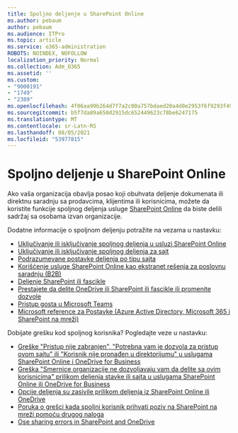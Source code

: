 ```yaml
---
title: Spoljno deljenje u SharePoint Online
ms.author: pebaum
author: pebaum
ms.audience: ITPro
ms.topic: article
ms.service: o365-administration
ROBOTS: NOINDEX, NOFOLLOW
localization_priority: Normal
ms.collection: Adm_O365
ms.assetid: ''
ms.custom:
- "9000191"
- "1749"
- "2389"
ms.openlocfilehash: 4f06aa99b264d7f7a2c00a757bdaed20a4d0e2953f6f9293f4987ae448fb17bb
ms.sourcegitcommit: b5f7da89a650d2915dc652449623c78be6247175
ms.translationtype: MT
ms.contentlocale: sr-Latn-RS
ms.lasthandoff: 08/05/2021
ms.locfileid: "53977815"
---
```

# <a name="external-sharing-in-sharepoint-online"></a>Spoljno deljenje u SharePoint Online

Ako vaša organizacija obavlja posao koji obuhvata deljenje dokumenata ili direktnu saradnju sa prodavcima, klijentima ili korisnicima, možete da koristite funkcije spoljnog deljenja usluge [SharePoint Online](https://docs.microsoft.com/sharepoint/external-sharing-overview) da biste delili sadržaj sa osobama izvan organizacije.

Dodatne informacije o spoljnom deljenju potražite na vezama u nastavku:

- [Uključivanje ili isključivanje spoljnog deljenja u usluzi SharePoint Online](https://docs.microsoft.com/sharepoint/turn-external-sharing-on-or-off)
- [Uključivanje ili isključivanje spoljnog deljenja za sajt](https://docs.microsoft.com/sharepoint/change-external-sharing-site)
- [Podrazumevane postavke deljenja po tipu sajta](https://docs.microsoft.com/Office365/Enterprise/microsoft-365-guest-settings#sharepoint-site-level)
- [Korišćenje usluge SharePoint Online kao ekstranet rešenja za poslovnu saradnju (B2B)](https://docs.microsoft.com/sharepoint/create-b2b-extranet)
- [Deljenje SharePoint ili fascikle](https://support.office.com/article/share-sharepoint-files-or-folders-1fe37332-0f9a-4719-970e-d2578da4941c)
- [Prestajete da delite OneDrive ili SharePoint ili fascikle ili promenite dozvole](https://support.office.com/article/stop-sharing-onedrive-or-sharepoint-files-or-folders-or-change-permissions-0a36470f-d7fe-40a0-bd74-0ac6c1e13323)
- [Pristup gosta u Microsoft Teams](https://docs.microsoft.com/MicrosoftTeams/guest-access)
- [Microsoft reference za Postavke (Azure Active Directory, Microsoft 365 i SharePoint na mreži)](https://docs.microsoft.com/Office365/Enterprise/microsoft-365-guest-settings)

Dobijate grešku kod spoljnog korisnika? Pogledajte veze u nastavku:

- [Greške "Pristup nije zabranjen", "Potrebna vam je dozvola za pristup ovom sajtu" ili "Korisnik nije pronađen u direktorijumu" u uslugama SharePoint Online i OneDrive for Business](https://docs.microsoft.com/sharepoint/support/administration/access-denied-or-need-permission-error-sharepoint-online-or-onedrive-for-business)
- [Greška "Smernice organizacije ne dozvoljavaju vam da delite sa ovim korisnicima" prilikom deljenja stavke ili sajta u uslugama SharePoint Online ili OneDrive for Business](https://docs.microsoft.com/sharepoint/support/administration/organization-policies-do-not-allow-you-to-share-with-users-error)
- [Opcije deljenja su zasivile prilikom deljenja iz SharePoint Online ili OneDrive](https://docs.microsoft.com/sharepoint/support/administration/sharing-options-grayed-out-when-sharing-from-sharepoint-online-or-onedrive)
- [Poruka o grešci kada spoljni korisnik prihvati poziv na SharePoint na mreži pomoću drugog naloga](https://docs.microsoft.com/sharepoint/support/sharing-and-permissions/error-when-external-user-accepts-an-invitation-by-using-another-account)
- [Ose sharing errors in SharePoint and OneDrive](https://docs.microsoft.com/sharepoint/sharepoint-onedrive-error-message)


